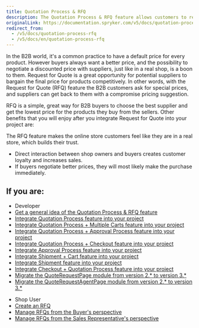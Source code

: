 ```yaml
---
title: Quotation Process & RFQ
description: The Quotation Process & RFQ feature allows customers to request suppliers for a better price for products
originalLink: https://documentation.spryker.com/v5/docs/quotation-process-rfq
redirect_from:
  - /v5/docs/quotation-process-rfq
  - /v5/docs/en/quotation-process-rfq
---
```


In the B2B world, it's a common practice to have a default price for every product. However buyers always want a better price, and the possibility to negotiate a discounted price with suppliers, just like in a real shop, is a boon to them. Request for Quote is a great opportunity for potential suppliers to bargain the final price for products competitively. In other words, with the Request for Quote (RFQ) feature the B2B customers ask for special prices, and suppliers can get back to them with a compromise pricing suggestion.

RFQ is a simple, great way for B2B buyers to choose the best supplier and get the lowest price for the products they buy from the sellers. Other benefits that you will enjoy after you integrate Request for Quote into your project are:

 The RFQ feature makes the online store customers feel like they are in a real store, which builds their trust.
* Direct interaction between shop owners and buyers creates customer loyalty and increases sales.
* If buyers negotiate better prices, they will most likely make the purchase immediately.

## If you are:

<div class="mr-container">
    <div class="mr-list-container">
        <!-- col1 -->
        <div class="mr-col">
            <ul class="mr-list mr-list-green">
                <li class="mr-title">Developer</li>
                <li><a href="https://documentation.spryker.com/v5/docs/en/quotation-process-rfq-feature-overview-201907" class="mr-link">Get a general idea of the Quotation Process & RFQ feature</a></li>
                <li><a href="https://documentation.spryker.com/v5/docs/en/quotation-process-feature-integration-201907" class="mr-link">Integrate Quotation Process feature into your project</a></li>
                <li><a href="https://documentation.spryker.com/v5/docs/en/quotation-process-multiple-carts-feature-integration" class="mr-link">Integrate Quotation Process + Multiple Carts feature into your project</a></li>
                <li><a href="https://documentation.spryker.com/v5/docs/en/quotation-process-approval-process-feature-integration" class="mr-link">Integrate Quotation Process + Approval Process feature into your project</a></li>
                <li><a href="https://documentation.spryker.com/v5/docs/en/checkout-quotation-process-feature-integration-201907" class="mr-link">Integrate Quotation Process + Checkout feature into your project</a></li>
                <li><a href="https://documentation.spryker.com/v5/docs/approval-process-feature-integration" class="mr-link">Integrate Approval Process feature into your project</a></li>
                 <li><a href="https://documentation.spryker.com/v5/docs/en/shipment-cart-feature-integration" class="mr-link">Integrate Shipment + Cart feature into your project</a></li>
                  <li><a href="https://documentation.spryker.com/v5/docs/en/shipment-feature-integration" class="mr-link">Integrate Shipment feature into your project</a></li>
                <li><a href="https://documentation.spryker.com/v5/docs/en/checkout-quotation-process-feature-integration-201907" class="mr-link">Integrate Checkout + Quotation Process feature into your project</a></li>
                <li><a href="https://documentation.spryker.com/v5/docs/en/mg-quoterequestpage#upgrading-from-version-2-x-x-to-version-3-x-x" class="mr-link">Migrate the QuoteRequestPage module from version 2.* to version 3.*</a></li>
                <li><a href="https://documentation.spryker.com/v5/docs/en/mg-quoterequestagent#upgrading-from-version-2-x-x-to-version-3-x-x" class="mr-link">Migrate the QuoteRequestAgentPage module from version 2.* to version 3.*</a></li>
                </ul>
        </div>
<!-- col3 -->
        <div class="mr-col">
            <ul class="mr-list mr-list-red">
                <li class="mr-title">Shop User</li>
                <li><a href="https://documentation.spryker.com/v5/docs/en/creating-shopping-cart" class="mr-link">Create an RFQ</a></li>
                <li><a href="https://documentation.spryker.com/v5/docs/en/managing-rfqs-for-buyer-shop-guide" class="mr-link">Manage RFQs from the Buyer's perspective</a></li>
                <li><a href="https://documentation.spryker.com/v5/docs/en/managing-rfqs-sales-rep-shop-guide" class="mr-link">Manage RFQs from the Sales Representative's perspective</a></li>
            </ul>
        </div>
    </div>
</div>
